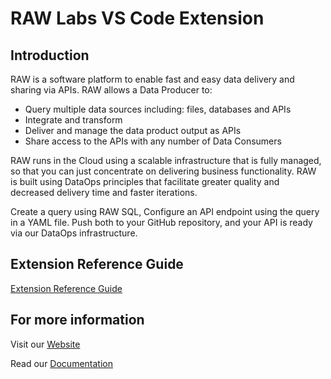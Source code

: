 # RAW Labs VS Code Extension

## Introduction
RAW is a software platform to enable fast and easy data delivery and sharing via APIs. RAW allows a Data Producer to:

- Query multiple data sources including: files, databases and APIs
- Integrate and transform
- Deliver and manage the data product output as APIs
- Share access to the APIs with any number of Data Consumers

RAW runs in the Cloud using a scalable infrastructure that is fully managed, so that you can just concentrate on delivering business functionality. RAW is built using DataOps principles that facilitate greater quality and decreased delivery time and faster iterations.

Create a query using RAW SQL, Configure an API endpoint using the query in a YAML file. Push both to your GitHub repository, and your API is ready via our DataOps infrastructure.

## Extension Reference Guide
[Extension Reference Guide](https://docs.raw-labs.com/docs/reference-guides/vscode/)

## For more information
Visit our [Website](https://raw-labs.com/)

Read our [Documentation](https://docs.raw-labs.com/docs/get-started/)

